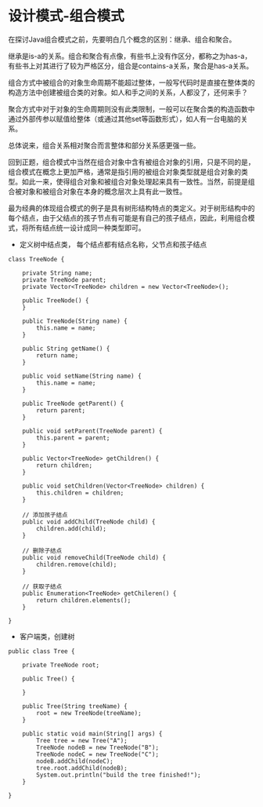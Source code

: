 # 设计模式-组合模式

在探讨Java组合模式之前，先要明白几个概念的区别：继承、组合和聚合。

继承是is-a的关系。组合和聚合有点像，有些书上没有作区分，都称之为has-a，有些书上对其进行了较为严格区分，组合是contains-a关系，聚合是has-a关系。

组合方式中被组合的对象生命周期不能超过整体，一般写代码时是直接在整体类的构造方法中创建被组合类的对象。如人和手之间的关系，人都没了，还何来手？

聚合方式中对于对象的生命周期则没有此类限制，一般可以在聚合类的构造函数中通过外部传参以赋值给整体（或通过其他set等函数形式），如人有一台电脑的关系。

总体说来，组合关系相对聚合而言整体和部分关系感更强一些。

回到正题，组合模式中当然在组合对象中含有被组合对象的引用，只是不同的是，组合模式在概念上更加严格，通常是指引用的被组合对象类型就是组合对象的类型。如此一来，使得组合对象和被组合对象处理起来具有一致性。当然，前提是组合被对象和被组合对象在本身的概念层次上具有此一致性。

最为经典的体现组合模式的例子是具有树形结构特点的类定义。对于树形结构中的每个结点，由于父结点的孩子节点有可能是有自己的孩子结点，因此，利用组合模式，将所有结点统一设计成同一种类型即可。

- 定义树中结点类， 每个结点都有结点名称，父节点和孩子结点

```
class TreeNode {

    private String name;
    private TreeNode parent;
    private Vector<TreeNode> children = new Vector<TreeNode>();

    public TreeNode() {
    }

    public TreeNode(String name) {
        this.name = name;
    }

    public String getName() {
        return name;
    }

    public void setName(String name) {
        this.name = name;
    }

    public TreeNode getParent() {
        return parent;
    }

    public void setParent(TreeNode parent) {
        this.parent = parent;
    }

    public Vector<TreeNode> getChildren() {
        return children;
    }

    public void setChildren(Vector<TreeNode> children) {
        this.children = children;
    }

    // 添加孩子结点
    public void addChild(TreeNode child) {
        children.add(child);
    }

    // 删除子结点
    public void removeChild(TreeNode child) {
        children.remove(child);
    }

    // 获取子结点
    public Enumeration<TreeNode> getChileren() {
        return children.elements();
    }

}

```

- 客户端类，创建树

```
public class Tree {

    private TreeNode root;

    public Tree() {

    }

    public Tree(String treeName) {
        root = new TreeNode(treeName);
    }

    public static void main(String[] args) {
        Tree tree = new Tree("A");
        TreeNode nodeB = new TreeNode("B");
        TreeNode nodeC = new TreeNode("C");
        nodeB.addChild(nodeC);
        tree.root.addChild(nodeB);
        System.out.println("build the tree finished!");
    }

}

```